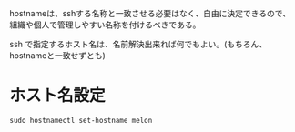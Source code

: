 hostnameは、sshする名称と一致させる必要はなく、自由に決定できるので、
組織や個人で管理しやすい名称を付けるべきである。

ssh で指定するホスト名は、名前解決出来れば何でもよい。(もちろん、hostnameと一致せずとも)


# ホスト名設定
```
sudo hostnamectl set-hostname melon
```